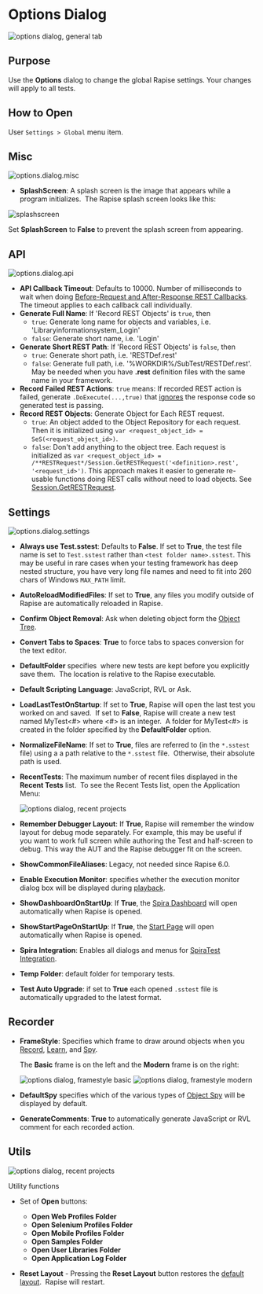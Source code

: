 # Options Dialog

![options dialog, general tab](./img/options_dialog1.png)

## Purpose

Use the **Options** dialog to change the global Rapise settings. Your changes will apply to all tests.

## How to Open

User `Settings > Global` menu item.

## Misc

![options.dialog.misc](./img/options_dialog4.png)

* **SplashScreen**: A splash screen is the image that appears while a program initializes.  The Rapise splash screen looks like this:

![splashscreen](./img/options_dialog3.png)

Set **SplashScreen** to **False** to prevent the splash screen from appearing.

## API

![options.dialog.api](./img/options_dialog_api.png)

* **API Callback Timeout**: Defaults to 10000. Number of milliseconds to wait when doing [Before-Request and After-Response REST Callbacks](rest_web_service.md#before-request-and-after-response-rest-callbacks). The timeout applies to each callback call individually.
* **Generate Full Name**: If 'Record REST Objects' is `true`, then
    * `true`: Generate long name for objects and variables, i.e. 'Libraryinformationsystem_Login'
    * `false`: Generate short name, i.e. 'Login'
* **Generate Short REST Path**: If 'Record REST Objects' is `false`, then
    * `true`: Generate short path, i.e. 'RESTDef.rest'
    * `false`: Generate full path, i.e. '%WORKDIR%/SubTest/RESTDef.rest'. May be needed when you have **.rest** definition files with the same name in your framework.
* **Record Failed REST Actions**: `true` means: If recorded REST action is failed, generate `.DoExecute(...,true)` that [ignores](../Libraries/RESTService.md#doexecute) the response code so generated test is passing.
* **Record REST Objects**: Generate Object for Each REST request.
    * `true`: An object added to the Object Repository for each request. Then it is initialized using `var <request_object_id> = SeS(<request_object_id>)`.
    * `false`: Don't add anything to the object tree. Each request is initialized as `var <request_object_id> = /**RESTRequest*/Session.GetRESTRequest('<definition>.rest', '<request_id>')`. This approach makes it easier to generate re-usable functions doing REST calls without need to load objects. See [Session.GetRESTRequest](../Libraries/Session.md#getrestrequest).

## Settings

![options.dialog.settings](./img/options_dialog5.png)

* **Always use Test.sstest**: Defaults to **False**. If set to **True**, the test file name is set to `Test.sstest` rather than `<test folder name>.sstest`. This may be useful in rare cases when your testing framework has deep nested structure, you have very long file names and need to fit into 260 chars of Windows `MAX_PATH` limit.
* **AutoReloadModifiedFiles**: If set to **True**, any files you modify outside of Rapise are automatically reloaded in Rapise.
* **Confirm Object Removal**: Ask when deleting object form the [Object Tree](object_tree.md).
* **Convert Tabs to Spaces**: **True** to force tabs to spaces conversion for the text editor.
* **DefaultFolder** specifies  where new tests are kept before you explicitly save them.  The location is relative to the Rapise executable.
* **Default Scripting Language**: JavaScript, RVL or Ask. 
* **LoadLastTestOnStartup**: If set to **True**, Rapise will open the last test you worked on and saved.  If set to **False**, Rapise will create a new test named MyTest<#> where <#> is an integer.  A folder for MyTest<#> is created in the folder specified by the **DefaultFolder** option.
* **NormalizeFileName**: If set to **True**, files are referred to (in the `*.sstest` file) using a a path relative to the `*.sstest` file.  Otherwise, their absolute path is used.
* **RecentTests**: The maximum number of recent files displayed in the **Recent Tests** list.  To see the Recent Tests list, open the Application Menu:

    ![options dialog, recent projects](./img/options_dialog8.png)

* **Remember Debugger Layout**: If **True**, Rapise will remember the window layout for debug mode separately. For example, this may be useful if you want to work full screen while authoring the Test and half-screen to debug. This way the AUT and the Rapise debugger fit on the screen.
* **ShowCommonFileAliases**: Legacy, not needed since Rapise 6.0.
* **Enable Execution Monitor**: specifies whether the execution monitor dialog box will be displayed during [playback](playback.md).
* **ShowDashboardOnStartUp**: If **True**, the [Spira Dashboard](spira_dashboard.md) will open automatically when Rapise is opened.
* **ShowStartPageOnStartUp**: If **True**, the [Start Page](start_page.md) will open automatically when Rapise is opened.
* **Spira Integration**: Enables all dialogs and menus for [SpiraTest Integration](spiratest_integration.md).
* **Temp Folder**:  default folder for temporary tests.
* **Test Auto Upgrade**: if set to **True** each opened `.sstest` file is automatically upgraded to the latest format.

## Recorder

* **FrameStyle**: Specifies which frame to draw around objects when you [Record](recording.md), [Learn](object_learning.md), and [Spy](object_spy.md).

    The **Basic** frame is on the left and the **Modern** frame is on the right:

    ![options dialog, framestyle basic](./img/options_dialog6.png) ![options dialog, framestyle modern](./img/options_dialog7.png)
* **DefaultSpy** specifies which of the various types of [Object Spy](object_spy.md) will be displayed by default.
* **GenerateComments**: **True** to automatically generate JavaScript or RVL comment for each recorded action.

## Utils

![options dialog, recent projects](./img/options_dialog9.png)

Utility functions

* Set of **Open** buttons:
  * **Open Web Profiles Folder**
  * **Open Selenium Profiles Folder**
  * **Open Mobile Profiles Folder**
  * **Open Samples Folder**
  * **Open User Libraries Folder**
  * **Open Application Log Folder**

* **Reset Layout** - Pressing the **Reset Layout** button restores the [default layout](restoring_the_default_layout.md).  Rapise will restart.
